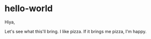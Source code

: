 # hello-world

Hiya,

Let's see what this'll bring. I like pizza. If it brings me pizza, I'm happy.
